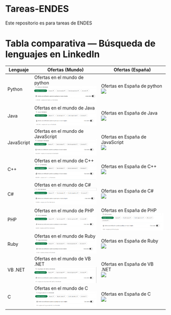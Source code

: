 # Tareas-ENDES
Este repositorio es para tareas de ENDES
# Tabla comparativa — Búsqueda de **lenguajes** en LinkedIn
| Lenguaje | Ofertas (Mundo) | Ofertas (España) |
| --- | --- | --- |
| Python | Ofertas en el mundo de python <br/><img src="Assets/PythonMundo.png" width="300" > | Ofertas en España de python <br/><img src="Assets/PythonEspaña.png" width="300">|
| Java | Ofertas en el mundo de Java <br/><img src="Assets/JavaMundo.png" width="300">| Ofertas en España de Java <br/><img src="Assets/JavaEspaña.png" width="300">|
| JavaScript | Ofertas en el mundo de JavaScript <br/><img src="Assets/JavaScriptMundo.png" width="300">| Ofertas en España de JavaScript <br/><img src="Assets/JavaScriptEspaña.png" width="300">|
| C++ | Ofertas en el mundo de C++ <br/><img src="Assets/C++Mundo.png" width="300">| Ofertas en España de C++ <br/><img src="Assets/C++España.png" width="300">|
| C# | Ofertas en el mundo de C# <br/><img src="Assets/C2Mundo.png" width="300">| Ofertas en España de C# <br/><img src="Assets/C2España.png" width="300">|
| PHP | Ofertas en el mundo de PHP <br/><img src="Assets/PHPMundo.png" width="300">| Ofertas en España de PHP <br/><img src="Assets/PHPEspaña.png" width="300">|
| Ruby | Ofertas en el mundo de Ruby <br/><img src="Assets/RubyMundo.png" width="300">| Ofertas en España de Ruby <br/><img src="Assets/RubyEspaña.png" width="300">|
| VB .NET | Ofertas en el mundo de VB .NET <br/><img src="Assets/VBNETMundo.png" width="300">| Ofertas en España de VB .NET <br/><img src="Assets/VBNETEspaña.png" width="300">|
| C | Ofertas en el mundo de C <br/><img src="Assets/CMundo.png" width="300">| Ofertas en España de C <br/><img src="Assets/CEspaña.png" width="300">|
